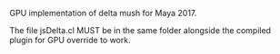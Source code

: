 GPU implementation of delta mush for Maya 2017.

The file jsDelta.cl MUST be in the same folder alongside the compiled plugin for GPU override to work.
